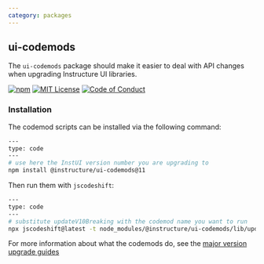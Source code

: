 ```yaml
---
category: packages
---
```


## ui-codemods

The `ui-codemods` package should make it easier to deal with API changes when upgrading Instructure UI libraries.

[![npm][npm]][npm-url]
[![MIT License][license-badge]][license]
[![Code of Conduct][coc-badge]][coc]

### Installation

The codemod scripts can be installed via the following command:

```sh
---
type: code
---
# use here the InstUI version number you are upgrading to
npm install @instructure/ui-codemods@11
```

Then run them with `jscodeshift`:

```sh
---
type: code
---
# substitute updateV10Breaking with the codemod name you want to run
npx jscodeshift@latest -t node_modules/@instructure/ui-codemods/lib/updateV10Breaking.ts <path>
```

For more information about what the codemods do, see the [major version upgrade guides](#upgrade-guide)

[npm]: https://img.shields.io/npm/v/@instructure/ui-codemods.svg
[npm-url]: https://npmjs.com/package/@instructure/ui-codemods
[license-badge]: https://img.shields.io/npm/l/instructure-ui.svg?style=flat-square
[license]: https://github.com/instructure/instructure-ui/blob/master/LICENSE.md
[coc-badge]: https://img.shields.io/badge/code%20of-conduct-ff69b4.svg?style=flat-square
[coc]: https://github.com/instructure/instructure-ui/blob/master/CODE_OF_CONDUCT.md
